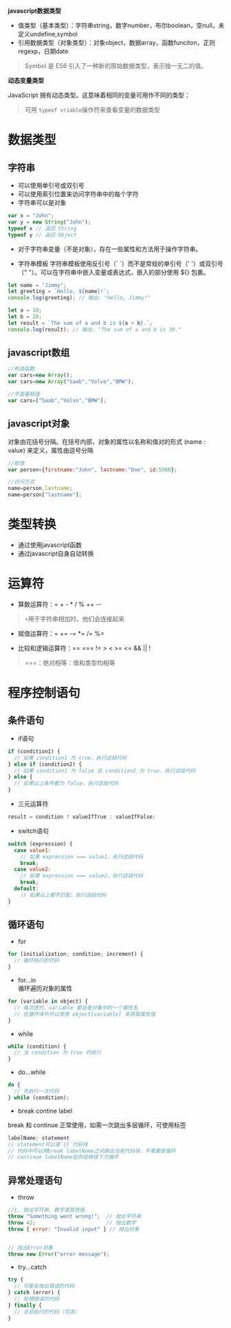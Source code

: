 **javascript数据类型**
- 值类型（基本类型）：字符串string，数字number，布尔boolean，空null，未定义undefine,symbol
- 引用数据类型（对象类型）：对象object，数据array，函数funciton，正则regexp，日期date

> Symbol 是 ES6 引入了一种新的原始数据类型，表示独一无二的值。

**动态变量类型**

JavaScript 拥有动态类型。这意味着相同的变量可用作不同的类型：

> 可用 `typeof vriable`操作符来查看变量的数据类型


# 数据类型

##  字符串

- 可以使用单引号或双引号
- 可以使用索引位置来访问字符串中的每个字符
- 字符串可以是对象
```js
var x = "John";
var y = new String("John");
typeof x // 返回 String
typeof y // 返回 Object
```

- 对于字符串变量（不是对象），存在一些属性和方法用于操作字符串。

- 字符串模板
字符串模板使用反引号（\` \`）而不是常规的单引号（' '）或双引号（" "）。可以在字符串中嵌入变量或表达式，嵌入的部分使用 ${} 包裹。
```js
let name = "Jimmy";
let greeting = `Hello, ${name}!`;
console.log(greeting); // 输出: "Hello, Jimmy!"

let a = 10;
let b = 20;
let result = `The sum of a and b is ${a + b}.`;
console.log(result); // 输出: "The sum of a and b is 30."
```


## javascript数组

```js
//构造函数
var cars=new Array();
var cars=new Array("Saab","Volvo","BMW");

//字面量赋值
var cars=["Saab","Volvo","BMW"];
```


## javascript对象

对象由花括号分隔。在括号内部，对象的属性以名称和值对的形式 (name : value) 来定义，属性由逗号分隔

```js
//赋值
var person={firstname:"John", lastname:"Doe", id:5566};

//访问方式
name=person.lastname;
name=person["lastname"];
```





# 类型转换

- 通过使用javascript函数
- 通过javascript自身自动转换




# 运算符

- 算数运算符：= + - * / % ++ --
> `+`用于字符串相加时，他们会连接起来

- 赋值运算符：= += -= *= /= %=

- 比较和逻辑运算符：== === != > < >= <= && || !
> ===：绝对相等：值和类型均相等


# 程序控制语句

## 条件语句

- if语句

```js
if (condition1) {
  // 如果 condition1 为 true，执行这段代码
} else if (condition2) {
  // 如果 condition1 为 false 且 condition2 为 true，执行这段代码
} else {
  // 如果以上条件都为 false，执行这段代码
}

```
- 三元运算符
```js
result = condition ? valueIfTrue : valueIfFalse;
```

- switch语句
```js
switch (expression) {
  case value1:
    // 如果 expression === value1，执行这段代码
    break;
  case value2:
    // 如果 expression === value2，执行这段代码
    break;
  default:
    // 如果以上都不匹配，执行这段代码
}

```


## 循环语句

- for
```js
for (initialization; condition; increment) {
  // 循环执行的代码
}

```
- for...in   
循环遍历对象的属性
```js
for (variable in object) {
  // 每次迭代，variable 都会是对象中的一个属性名
  // 在循环体中可以使用 object[variable] 来获取属性值
}

```

- while
```js
while (condition) {
  // 当 condition 为 true 时执行
}

```
- do...while
```js
do {
  // 先执行一次代码
} while (condition);

```


 - break contine label

 break 和 continue 正常使用，如需一次跳出多层循环，可使用标签
 ```js
labelName: statement
// statement可以是`{}`代码块
// 代码中可以用break labelName之间跳出当前代码块，不需要是循环
// continue labelName在外层继续下次循环
```


## 异常处理语句

- throw
```js
//1. 抛出字符串、数字或其他值
throw "Something went wrong!";  // 抛出字符串
throw 42;                       // 抛出数字
throw { error: "Invalid input" } // 抛出对象


// 抛出Error对象
throw new Error("error message");
```


- try...catch
```js
try {
  // 可能会抛出错误的代码
} catch (error) {
  // 处理错误的代码
} finally {
  // 总会执行的代码（可选）
}

```
